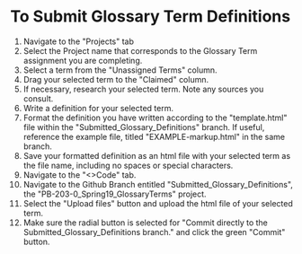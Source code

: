 <body>
  <h1>To Submit Glossary Term Definitions</h1>
<ol>
  <li>Navigate to the "Projects" tab</li>
  <li>Select the Project name that corresponds to the Glossary Term assignment you are completing.</li>
  <li>Select a term from the "Unassigned Terms" column.</li>
  <li>Drag your selected term to the "Claimed" column.</li>
  <li>If necessary, research your selected term. Note any sources you consult.</li>
  <li>Write a definition for your selected term.</li>
  <li>Format the definition you have written according to the "template.html" file within the "Submitted_Glossary_Definitions" branch. If useful, reference the example file, titled "EXAMPLE-markup.html" in the same branch.</li>
  <li>Save your formatted definition as an html file with your selected term as the file name, including no spaces or special characters.</li>
  <li>Navigate to the "&lt;&gt;Code" tab.</li>
  <li>Navigate to the Github Branch entitled "Submitted_Glossary_Definitions", the "PB-203-0_Spring19_GlossaryTerms" project.</li>
  <li>Select the "Upload files" button and upload the html file of your selected term.</li>
  <li>Make sure the radial button is selected for "Commit directly to the Submitted_Glossary_Definitions branch." and click the green "Commit" button.</li>
  </ol>
